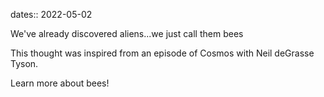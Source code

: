 dates:: 2022-05-02

We've already discovered aliens...we just call them bees

This thought was inspired from an episode of Cosmos with Neil deGrasse Tyson.

Learn more about bees!